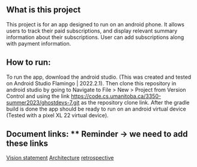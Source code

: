 ## What is this project
This project is for an app designed to run on an android phone. It allows users to track their paid subscriptions, and display relevant summary information about their subscriptions. User can add subscriptions along with payment information.

## How to run:
To run the app, download the android studio. (This was created and tested on Android Studio Flamingo | 2022.2.1). Then clone this repository in android studio by going to Navigate to File > New > Project from Version Control  and using the link https://code.cs.umanitoba.ca/3350-summer2023/ghostdevs-7.git as the repository clone link. After the gradle build is done the app should be ready to run on an android virtual device (Tested with a pixel XL 22 virtual device).

## Document links:      ** Reminder -> we need to add these links
[Vision statement]()
[Architecture]()
[retrospective]()
